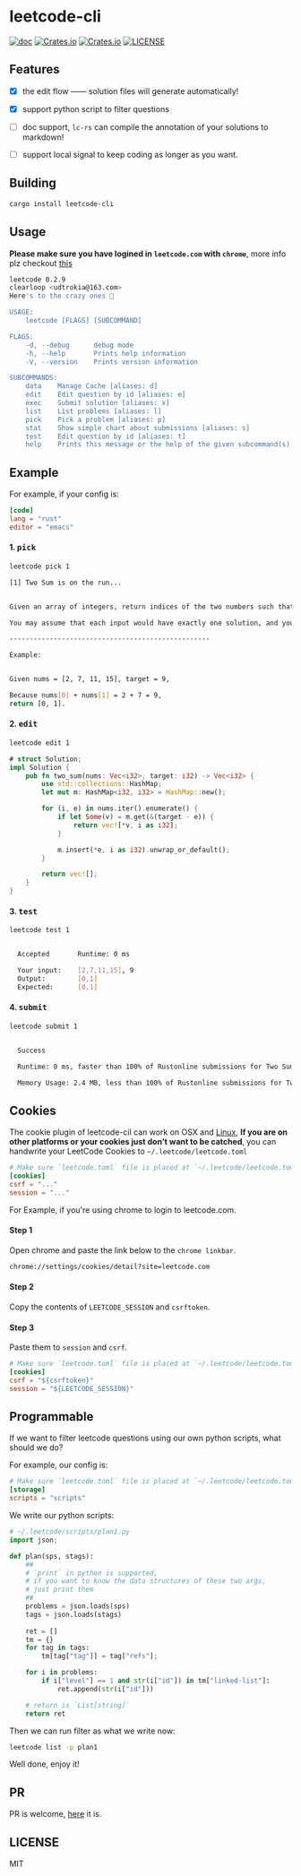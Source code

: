 # leetcode-cli
[![doc](https://img.shields.io/badge/current-docs-green.svg)](https://docs.rs/leetcode-cli/)
[![Crates.io](https://img.shields.io/crates/v/leetcode-cli.svg)](https://crates.io/crates/leetcode-cli)
[![Crates.io](https://img.shields.io/crates/d/leetcode-cli.svg)](https://crates.io/crates/leetcode-cli)
[![LICENSE](https://img.shields.io/crates/l/leetcode-cli.svg)](https://choosealicense.com/licenses/mit/)

## Features

+ [x] the edit flow —— solution files will generate automatically!
+ [x] support python script to filter questions
+ [ ] doc support, `lc-rs` can compile the annotation of your solutions to markdown!
+ [ ]  support local signal to keep coding as longer as you want.


## Building

```sh
cargo install leetcode-cli
```

## Usage

**Please make sure you have logined in `leetcode.com` with `chrome`**, more info plz checkout [this](#cookies)

```sh
leetcode 0.2.9
clearloop <udtrokia@163.com>
Here's to the crazy ones 👻

USAGE:
    leetcode [FLAGS] [SUBCOMMAND]

FLAGS:
    -d, --debug      debug mode
    -h, --help       Prints help information
    -V, --version    Prints version information

SUBCOMMANDS:
    data    Manage Cache [aliases: d]
    edit    Edit question by id [aliases: e]
    exec    Submit solution [aliases: x]
    list    List problems [aliases: l]
    pick    Pick a problem [aliases: p]
    stat    Show simple chart about submissions [aliases: s]
    test    Edit question by id [aliases: t]
    help    Prints this message or the help of the given subcommand(s)
```

## Example

For example, if your config is:

```toml
[code]
lang = "rust"
editor = "emacs"
```

#### 1. <kbd>pick</kbd>

```sh
leetcode pick 1
```

```sh
[1] Two Sum is on the run...


Given an array of integers, return indices of the two numbers such that they add up to a specific target.

You may assume that each input would have exactly one solution, and you may not use the same element twice.

--------------------------------------------------

Example:


Given nums = [2, 7, 11, 15], target = 9,

Because nums[0] + nums[1] = 2 + 7 = 9,
return [0, 1].
```

#### 2. <kbd>edit</kbd>

```sh
leetcode edit 1
```

```rust
# struct Solution;
impl Solution {
    pub fn two_sum(nums: Vec<i32>, target: i32) -> Vec<i32> {
        use std::collections::HashMap;
        let mut m: HashMap<i32, i32> = HashMap::new();

        for (i, e) in nums.iter().enumerate() {
            if let Some(v) = m.get(&(target - e)) {
                return vec![*v, i as i32];
            }

            m.insert(*e, i as i32).unwrap_or_default();
        }

        return vec![];
    }
}
```

#### 3. <kbd>test</kbd>

```sh
leetcode test 1
```

```sh

  Accepted       Runtime: 0 ms

  Your input:    [2,7,11,15], 9
  Output:        [0,1]
  Expected:      [0,1]

```

#### 4. <kbd>submit</kbd>

```sh
leetcode submit 1
```

```sh

  Success

  Runtime: 0 ms, faster than 100% of Rustonline submissions for Two Sum.

  Memory Usage: 2.4 MB, less than 100% of Rustonline submissions for Two Sum.


```

## Cookies

The cookie plugin of leetcode-cil can work on OSX and [Linux][#1], **If you are on other platforms or your cookies just don't want to be catched**, you can handwrite your LeetCode Cookies to `~/.leetcode/leetcode.toml`

```toml
# Make sure `leetcode.toml` file is placed at `~/.leetcode/leetcode.toml`
[cookies]
csrf = "..."
session = "..."
```

For Example, if you're using chrome to login to leetcode.com.


#### Step 1

Open chrome and paste the link below to the `chrome linkbar`.

```sh
chrome://settings/cookies/detail?site=leetcode.com
```

#### Step 2

Copy the contents of `LEETCODE_SESSION` and `csrftoken`.

#### Step 3

Paste them to `session` and `csrf`.

```toml
# Make sure `leetcode.toml` file is placed at `~/.leetcode/leetcode.toml`
[cookies]
csrf = "${csrftoken}"
session = "${LEETCODE_SESSION}"
```


## Programmable

If we want to filter leetcode questions using our own python scripts, what should we do?

For example, our config is:

```toml
# Make sure `leetcode.toml` file is placed at `~/.leetcode/leetcode.toml`
[storage]
scripts = "scripts"
```

We write our python scripts:

```python
# ~/.leetcode/scripts/plan1.py
import json;

def plan(sps, stags):
    ##
    # `print` in python is supported, 
    # if you want to know the data structures of these two args, 
    # just print them
    ##
    problems = json.loads(sps)
    tags = json.loads(stags)
	
    ret = []
    tm = {}
    for tag in tags:
        tm[tag["tag"]] = tag["refs"];

    for i in problems:
        if i["level"] == 1 and str(i["id"]) in tm["linked-list"]:
            ret.append(str(i["id"]))

    # return is `List[string]`
    return ret
```

Then we can run filter as what we write now:

```sh
leetcode list -p plan1
```

Well done, enjoy it!


## PR

PR is welcome, [here][pr] it is.

## LICENSE
MIT


[pr]: https://github.com/clearloop/leetcode-cli/pulls
[#1]: https://github.com/clearloop/leetcode-cli/issues/1
